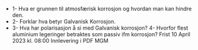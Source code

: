 - 1- Hva er grunnen til atmosfærisk korrosjon og hvordan man kan hindre den.
- 2- Forklar hva betyr Galvanisk Korrosjon.
- 3- Hva har polarisasjon å si med Galvanisk korrosjon?
  4- Hvorfor flest aluminium legeringer betraktes som passiv ifm korrosjon?
  Frist 10 April 2023 kl. 08:00
  Innlevering i PDF
  MGM